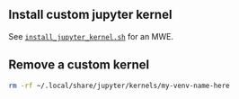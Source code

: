 ## Install custom jupyter kernel

See [`install_jupyter_kernel.sh`](./install_jupyter_kernel.sh) for an MWE.

## Remove a custom kernel

```bash
rm -rf ~/.local/share/jupyter/kernels/my-venv-name-here
```
